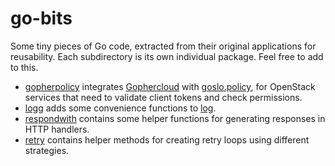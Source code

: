 # go-bits

Some tiny pieces of Go code, extracted from their original applications for
reusability. Each subdirectory is its own individual package. Feel free to add
to this.

* [gopherpolicy](./gopherpolicy) integrates [Gophercloud](https://github.com/gophercloud/gophercloud) with [goslo.policy](https://github.com/databus23/goslo.policy), for OpenStack services that need to validate client tokens and check permissions.
* [logg](./logg) adds some convenience functions to [log](https://golang.org/pkg/log/).
* [respondwith](./respondwith) contains some helper functions for generating responses in HTTP handlers.
* [retry](./retry) contains helper methods for creating retry loops using different strategies.
